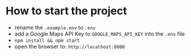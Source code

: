 # How to start the project

- rename the `.example.env` to `.env`
- add a Google Maps API Key to `GOOGLE_MAPS_API_KEY` into the `.env` file
- `npm install && npm start`
- open the browser to: `http://localhost:8080`
